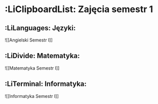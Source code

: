 # :LiClipboardList: Zajęcia semestr 1

## :LiLanguages: Języki:

![[Angielski Semestr I]]

## :LiDivide: Matematyka:

![[Matematyka Semestr I]]

## :LiTerminal: Informatyka:

![[Informatyka Semestr I]]